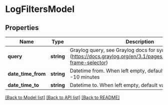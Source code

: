 # LogFiltersModel

## Properties
Name | Type | Description | Notes
------------ | ------------- | ------------- | -------------
**query** | **string** | Graylog query, see Graylog docs for syntax (https://docs.graylog.org/en/3.1/pages/queries.html#time-frame-selector) | [optional] 
**date_time_from** | **string** | Datetime from. When left empty, default value will be now -10 minutes | [optional] 
**date_time_to** | **string** | Datetime to. When left empty, default value will be now | [optional] 

[[Back to Model list]](../README.md#documentation-for-models) [[Back to API list]](../README.md#documentation-for-api-endpoints) [[Back to README]](../README.md)


